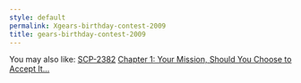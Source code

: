 ```yaml
---
style: default
permalink: Xgears-birthday-contest-2009
title: gears-birthday-contest-2009
---
```

You may also like:
[SCP-2382](http://scp-wiki.net/scp-2382)
[Chapter 1: Your Mission, Should You Choose to Accept It...](http://scp-wiki.net/brink-dangerguts-chapter-1)